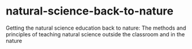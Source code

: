 # natural-science-back-to-nature
Getting the natural science education back to nature: The methods and principles of teaching natural science outside the classroom and in the nature 
